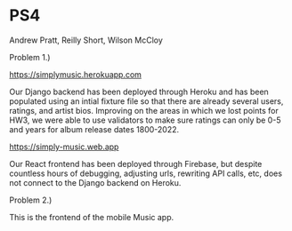 # PS4
Andrew Pratt, Reilly Short, Wilson McCloy


Problem 1.)

https://simplymusic.herokuapp.com

Our Django backend has been deployed through Heroku and has been populated using an intial fixture file so that there are already several users, ratings, and artist bios.  Improving on the areas in which we lost points for HW3, we were able to use validators to make sure ratings can only be 0-5 and years for album release dates 1800-2022.

https://simply-music.web.app

Our React frontend has been deployed through Firebase, but despite countless hours of debugging, adjusting urls, rewriting API calls, etc, does not connect to the Django backend on Heroku.

Problem 2.)

This is the frontend of the mobile Music app. 